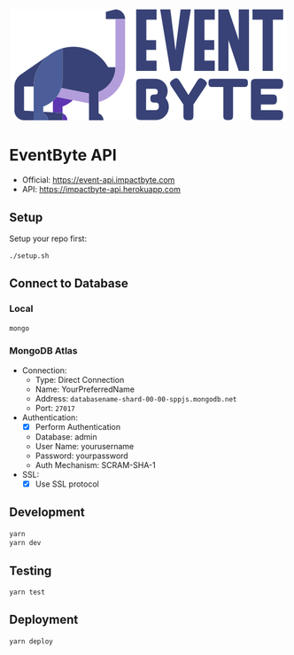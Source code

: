 <div style="text-align: center;">
  <a href="https://event.impactbyte.com">
    <h1>
      <img src="./assets/eventbyte.png" alt="EventByte Logo">
    </h1>
  </a>
</div>

# EventByte API

- Official: https://event-api.impactbyte.com
- API: https://impactbyte-api.herokuapp.com

## Setup

Setup your repo first:

```sh
./setup.sh
```

## Connect to Database

### Local

```sh
mongo
```

### MongoDB Atlas

- Connection:
  - Type: Direct Connection
  - Name: YourPreferredName
  - Address: `databasename-shard-00-00-sppjs.mongodb.net`
  - Port: `27017`
- Authentication:
  - [x] Perform Authentication
  - Database: admin
  - User Name: yourusername
  - Password: yourpassword
  - Auth Mechanism: SCRAM-SHA-1
- SSL:
  - [x] Use SSL protocol

## Development

```sh
yarn
yarn dev
```

## Testing

```sh
yarn test
```

## Deployment

```sh
yarn deploy
```
